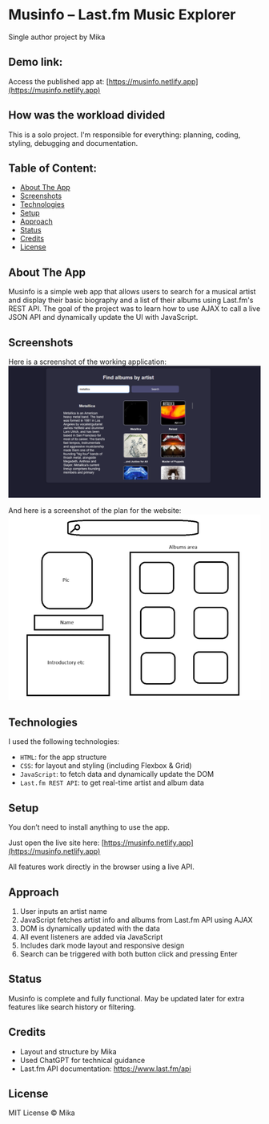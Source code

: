 
# Musinfo – Last.fm Music Explorer
Single author project by Mika

## Demo link:
Access the published app at: [https://musinfo.netlify.app](https://musinfo.netlify.app)

## How was the workload divided
This is a solo project. I'm responsible for everything: planning, coding, styling, debugging and documentation.

## Table of Content:

- [About The App](#about-the-app)
- [Screenshots](#screenshots)
- [Technologies](#technologies)
- [Setup](#setup)
- [Approach](#approach)
- [Status](#status)
- [Credits](#credits)
- [License](#license)

## About The App
Musinfo is a simple web app that allows users to search for a musical artist and display their basic biography and a list of their albums using Last.fm's REST API. The goal of the project was to learn how to use AJAX to call a live JSON API and dynamically update the UI with JavaScript.

## Screenshots
Here is a screenshot of the working application:  
![App Screenshot](musinfo.png)

And here is a screenshot of the plan for the website:  
![Plan Screenshot](plans.png)

## Technologies
I used the following technologies:
- `HTML`: for the app structure
- `CSS`: for layout and styling (including Flexbox & Grid)
- `JavaScript`: to fetch data and dynamically update the DOM
- `Last.fm REST API`: to get real-time artist and album data

## Setup
You don’t need to install anything to use the app.

Just open the live site here:
[https://musinfo.netlify.app](https://musinfo.netlify.app)

All features work directly in the browser using a live API.

## Approach
1. User inputs an artist name
2. JavaScript fetches artist info and albums from Last.fm API using AJAX
3. DOM is dynamically updated with the data
4. All event listeners are added via JavaScript
5. Includes dark mode layout and responsive design
6. Search can be triggered with both button click and pressing Enter

## Status
Musinfo is complete and fully functional. May be updated later for extra features like search history or filtering.

## Credits
- Layout and structure by Mika
- Used ChatGPT for technical guidance
- Last.fm API documentation: https://www.last.fm/api

## License
MIT License © Mika
